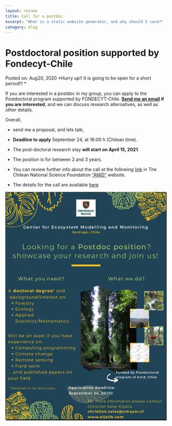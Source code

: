```yaml
---
layout: resume
title: Call for a postdoc
excerpt: "What is a static website generator, and why should I care?"
category: blog
---
```


# Postdoctoral position supported by Fondecyt-Chile
Posted on: Aug20, 2020
*Hurry up!! It is going to be open for a short period!!! *

If you are interested in a postdoc in my group, you can apply to the Postdoctoral program supported by FONDECYT-Chile. **[Send me an email](mailto:cseljatib@gmail.com) if you are interested**, and we can discuss research alternatives, as well as other details.

Overall, 
* send me a proposal, and lets talk, 
* **Deadline to apply** September 24, at 16:00 h (Chilean time).
* The post-doctoral research stay **will start on April 15, 2021**.
* The position is for between 2 and 3 years.

* You can review further info about the call at the following [link](https://www.anid.cl/concursos/concurso/?id=454) in The Chilean National Science Foundation ["ANID"](https://www.anid.cl) website. 
* The details for the call are available [here](https://s3.amazonaws.com/documentos.anid.cl/fondecyt/2021/postdoctorado/BasesConcursoPostdoctorado2021.pdf)


![](images/flyerPostDocFondecyt.png)
